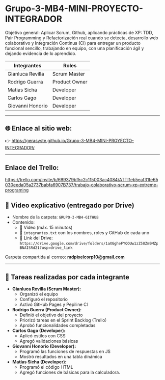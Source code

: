 # Grupo-3-MB4-MINI-PROYECTO-INTEGRADOR
Objetivo general: Aplicar Scrum, Github, aplicando prácticas de XP: TDD, Pair Programming y Refactorización real cuando se detecta, desarrollo web colaborativo y Integración Continua (CI) para entregar un producto funcional sencillo, trabajando en equipo, con una planificación ágil y dejando evidencia de lo aprendido.


| Integrantes       | Roles                                           |
|-------------------|-------------------------------------------------|
| Gianluca Revilla  | Scrum Master                                    |
| Rodrigo Guerra    | Product Owner                                   |
| Matias Sicha      | Developer                                       |  
| Carlos Gago       | Developer                                       |
| Giovanni Honorio  | Developer                                       |



---

## 🌐 Enlace al sitio web:
👉 https://gerasyste.github.io/Grupo-3-MB4-MINI-PROYECTO-INTEGRADOR/

---

## Enlace del Trello:
https://trello.com/invite/b/689379bf5c2c115003ac4084/ATTI1eb5eaf31fe65030eeda05a2737babfa6907B737/trabajo-colaborativo-scrum-xp-extreme-programing


## 🎥 Video explicativo (entregado por Drive)

- Nombre de la carpeta: `GRUPO-3-MB4-GITHUB`
- Contenido:
  - 🎥 Video (máx. 15 minutos)
  - 📄 `integrantes.txt` con los nombres, roles y GitHub de cada uno
  - 🔗 Link del Drive: `https://drive.google.com/drive/folders/1aXGgheFYQOUw1zZ58Zm9MZpBNAISRd21?usp=drive_link` 

Carpeta compartida al correo: **mdpixelcorp10@gmail.com**

---

## 🧩 Tareas realizadas por cada integrante

- **Gianluca Revilla (Scrum Master):**
  - Organizó el equipo  
  - Configuró el repositorio  
  - Activó GitHub Pages y Pepiline CI
- **Rodrigo Guerra (Product Owner):**
  - Definió el objetivo del proyecto  
  - Priorizó tareas en el Sprint Backlog (Trello)  
  - Aprobó funcionalidades completadas  
- **Carlos Gago (Developer):**
  - Aplicó estilos con CSS  
  - Agregó validaciones básicas  
- **Giovanni Honorio (Developer):**
  - Programó las funciones de respuestas en JS  
  - Mostró resultados en una tabla dinámica   
- **Matías Sicha (Developer):**
  - Programó el código HTML  
  - Agregó funciones de básicas para la calculadora.
